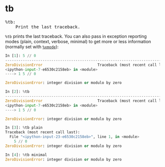 # tb

<pre class="output">
%tb:
    Print the last traceback.
</pre>

`%tb` prints the last traceback. You can also pass in exception reporting modes (plain, context, verbose, minimal) to get more or less information (normally set with [`%xmode`](./xmode.md)):

```python
In [1]: 5 // 0
---------------------------------------------------------------------------
ZeroDivisionError                         Traceback (most recent call last)
<ipython-input-7-e6530c2158eb> in <module>
----> 1 5 // 0

ZeroDivisionError: integer division or modulo by zero

In [2]: %tb
---------------------------------------------------------------------------
ZeroDivisionError                         Traceback (most recent call last)
<ipython-input-7-e6530c2158eb> in <module>
----> 1 5 // 0

ZeroDivisionError: integer division or modulo by zero

In [3]: %tb plain
Traceback (most recent call last):
  File "<ipython-input-23-e6530c2158eb>", line 1, in <module>
    5 // 0
ZeroDivisionError: integer division or modulo by zero

In [4]: %tb minimal
ZeroDivisionError: integer division or modulo by zero
```
